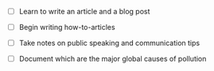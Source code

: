 
- [ ] Learn to write an article and a blog post
- [ ] Begin writing how-to-articles
- [ ] Take notes on public speaking and communication tips
- [ ] Document which are the major global causes of pollution

